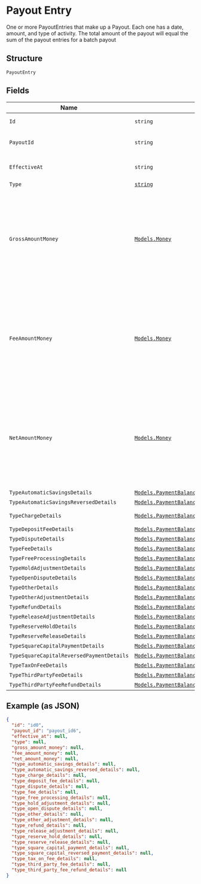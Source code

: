 
# Payout Entry

One or more PayoutEntries that make up a Payout. Each one has a date, amount, and type of activity.
The total amount of the payout will equal the sum of the payout entries for a batch payout

## Structure

`PayoutEntry`

## Fields

| Name | Type | Tags | Description |
|  --- | --- | --- | --- |
| `Id` | `string` | Required | A unique ID for the payout entry.<br>**Constraints**: *Minimum Length*: `1` |
| `PayoutId` | `string` | Required | The ID of the payout entries’ associated payout.<br>**Constraints**: *Minimum Length*: `1` |
| `EffectiveAt` | `string` | Optional | The timestamp of when the payout entry affected the balance, in RFC 3339 format. |
| `Type` | [`string`](../../doc/models/activity-type.md) | Optional | - |
| `GrossAmountMoney` | [`Models.Money`](../../doc/models/money.md) | Optional | Represents an amount of money. `Money` fields can be signed or unsigned.<br>Fields that do not explicitly define whether they are signed or unsigned are<br>considered unsigned and can only hold positive amounts. For signed fields, the<br>sign of the value indicates the purpose of the money transfer. See<br>[Working with Monetary Amounts](https://developer.squareup.com/docs/build-basics/working-with-monetary-amounts)<br>for more information. |
| `FeeAmountMoney` | [`Models.Money`](../../doc/models/money.md) | Optional | Represents an amount of money. `Money` fields can be signed or unsigned.<br>Fields that do not explicitly define whether they are signed or unsigned are<br>considered unsigned and can only hold positive amounts. For signed fields, the<br>sign of the value indicates the purpose of the money transfer. See<br>[Working with Monetary Amounts](https://developer.squareup.com/docs/build-basics/working-with-monetary-amounts)<br>for more information. |
| `NetAmountMoney` | [`Models.Money`](../../doc/models/money.md) | Optional | Represents an amount of money. `Money` fields can be signed or unsigned.<br>Fields that do not explicitly define whether they are signed or unsigned are<br>considered unsigned and can only hold positive amounts. For signed fields, the<br>sign of the value indicates the purpose of the money transfer. See<br>[Working with Monetary Amounts](https://developer.squareup.com/docs/build-basics/working-with-monetary-amounts)<br>for more information. |
| `TypeAutomaticSavingsDetails` | [`Models.PaymentBalanceActivityAutomaticSavingsDetail`](../../doc/models/payment-balance-activity-automatic-savings-detail.md) | Optional | - |
| `TypeAutomaticSavingsReversedDetails` | [`Models.PaymentBalanceActivityAutomaticSavingsReversedDetail`](../../doc/models/payment-balance-activity-automatic-savings-reversed-detail.md) | Optional | - |
| `TypeChargeDetails` | [`Models.PaymentBalanceActivityChargeDetail`](../../doc/models/payment-balance-activity-charge-detail.md) | Optional | DESCRIPTION OF PaymentBalanceActivityChargeDetail |
| `TypeDepositFeeDetails` | [`Models.PaymentBalanceActivityDepositFeeDetail`](../../doc/models/payment-balance-activity-deposit-fee-detail.md) | Optional | - |
| `TypeDisputeDetails` | [`Models.PaymentBalanceActivityDisputeDetail`](../../doc/models/payment-balance-activity-dispute-detail.md) | Optional | - |
| `TypeFeeDetails` | [`Models.PaymentBalanceActivityFeeDetail`](../../doc/models/payment-balance-activity-fee-detail.md) | Optional | - |
| `TypeFreeProcessingDetails` | [`Models.PaymentBalanceActivityFreeProcessingDetail`](../../doc/models/payment-balance-activity-free-processing-detail.md) | Optional | - |
| `TypeHoldAdjustmentDetails` | [`Models.PaymentBalanceActivityHoldAdjustmentDetail`](../../doc/models/payment-balance-activity-hold-adjustment-detail.md) | Optional | - |
| `TypeOpenDisputeDetails` | [`Models.PaymentBalanceActivityOpenDisputeDetail`](../../doc/models/payment-balance-activity-open-dispute-detail.md) | Optional | - |
| `TypeOtherDetails` | [`Models.PaymentBalanceActivityOtherDetail`](../../doc/models/payment-balance-activity-other-detail.md) | Optional | - |
| `TypeOtherAdjustmentDetails` | [`Models.PaymentBalanceActivityOtherAdjustmentDetail`](../../doc/models/payment-balance-activity-other-adjustment-detail.md) | Optional | - |
| `TypeRefundDetails` | [`Models.PaymentBalanceActivityRefundDetail`](../../doc/models/payment-balance-activity-refund-detail.md) | Optional | - |
| `TypeReleaseAdjustmentDetails` | [`Models.PaymentBalanceActivityReleaseAdjustmentDetail`](../../doc/models/payment-balance-activity-release-adjustment-detail.md) | Optional | - |
| `TypeReserveHoldDetails` | [`Models.PaymentBalanceActivityReserveHoldDetail`](../../doc/models/payment-balance-activity-reserve-hold-detail.md) | Optional | - |
| `TypeReserveReleaseDetails` | [`Models.PaymentBalanceActivityReserveReleaseDetail`](../../doc/models/payment-balance-activity-reserve-release-detail.md) | Optional | - |
| `TypeSquareCapitalPaymentDetails` | [`Models.PaymentBalanceActivitySquareCapitalPaymentDetail`](../../doc/models/payment-balance-activity-square-capital-payment-detail.md) | Optional | - |
| `TypeSquareCapitalReversedPaymentDetails` | [`Models.PaymentBalanceActivitySquareCapitalReversedPaymentDetail`](../../doc/models/payment-balance-activity-square-capital-reversed-payment-detail.md) | Optional | - |
| `TypeTaxOnFeeDetails` | [`Models.PaymentBalanceActivityTaxOnFeeDetail`](../../doc/models/payment-balance-activity-tax-on-fee-detail.md) | Optional | - |
| `TypeThirdPartyFeeDetails` | [`Models.PaymentBalanceActivityThirdPartyFeeDetail`](../../doc/models/payment-balance-activity-third-party-fee-detail.md) | Optional | - |
| `TypeThirdPartyFeeRefundDetails` | [`Models.PaymentBalanceActivityThirdPartyFeeRefundDetail`](../../doc/models/payment-balance-activity-third-party-fee-refund-detail.md) | Optional | - |

## Example (as JSON)

```json
{
  "id": "id0",
  "payout_id": "payout_id6",
  "effective_at": null,
  "type": null,
  "gross_amount_money": null,
  "fee_amount_money": null,
  "net_amount_money": null,
  "type_automatic_savings_details": null,
  "type_automatic_savings_reversed_details": null,
  "type_charge_details": null,
  "type_deposit_fee_details": null,
  "type_dispute_details": null,
  "type_fee_details": null,
  "type_free_processing_details": null,
  "type_hold_adjustment_details": null,
  "type_open_dispute_details": null,
  "type_other_details": null,
  "type_other_adjustment_details": null,
  "type_refund_details": null,
  "type_release_adjustment_details": null,
  "type_reserve_hold_details": null,
  "type_reserve_release_details": null,
  "type_square_capital_payment_details": null,
  "type_square_capital_reversed_payment_details": null,
  "type_tax_on_fee_details": null,
  "type_third_party_fee_details": null,
  "type_third_party_fee_refund_details": null
}
```

